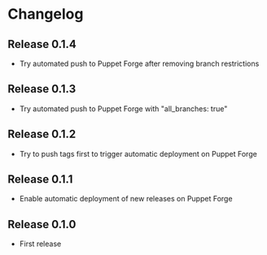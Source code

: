 # Changelog

## Release 0.1.4

* Try automated push to Puppet Forge after removing branch restrictions

## Release 0.1.3

* Try automated push to Puppet Forge with "all_branches: true"

## Release 0.1.2

* Try to push tags first to trigger automatic deployment on Puppet Forge

## Release 0.1.1

* Enable automatic deployment of new releases on Puppet Forge

## Release 0.1.0

* First release
